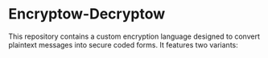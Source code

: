 # Encryptow-Decryptow
This repository contains a custom encryption language designed to convert plaintext messages into secure coded forms. It features two variants:
